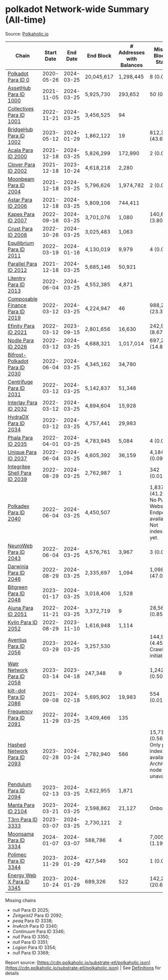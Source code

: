 # polkadot Network-wide Summary (All-time)

Source: [Polkaholic.io](https://polkaholic.io)


| Chain            | Start Date | End Date | End Block | # Addresses with Balances | Missing Blocks / Status |
| ---------------- | ---------- | ---------| --------- | ------------------------- | ----------------------- |
| [Polkadot Para ID 0](/polkadot/0-polkadot) | 2020-05-26 | 2024-03-25 | 20,045,617 |  1,298,445 | 8 (0.00%)  |
| [AssetHub Para ID 1000](/polkadot/1000-assethub) | 2021-11-05 | 2024-03-25 | 5,925,730 |  293,652 | 50 (0.00%)  |
| [Collectives Para ID 1001](/polkadot/1001-collectives) | 2022-11-21 | 2024-03-25 | 3,456,525 |  94 |    |
| [BridgeHub Para ID 1002](/polkadot/1002-bridgehub) | 2023-05-12 | 2024-01-29 | 1,862,122 |  19 | 812,302 (43.62%)  |
| [Acala Para ID 2000](/polkadot/2000-acala) | 2021-12-18 | 2024-03-25 | 5,826,299 |  172,990 | 2 (0.00%)  |
| [Clover Para ID 2002](/polkadot/2002-clover) | 2021-12-18 | 2023-10-24 | 4,618,218 |  2,280 |    |
| [Moonbeam Para ID 2004](/polkadot/2004-moonbeam) | 2021-12-18 | 2024-03-25 | 5,796,626 |  1,974,782 | 2 (0.00%)  |
| [Astar Para ID 2006](/polkadot/2006-astar) | 2021-12-18 | 2024-03-25 | 5,809,106 |  744,411 |    |
| [Kapex Para ID 2007](/polkadot/2007-kapex) | 2022-09-16 | 2024-03-25 | 3,701,076 |  1,080 | 140,668 (3.80%)  |
| [Crust Para ID 2008](/polkadot/2008-crust) | 2022-10-26 | 2024-03-25 | 3,025,483 |  1,063 |    |
| [Equilibrium Para ID 2011](/polkadot/2011-equilibrium) | 2022-03-19 | 2024-01-16 | 4,130,019 |  9,979 | 4 (0.00%)  |
| [Parallel Para ID 2012](/polkadot/2012-parallel) | 2021-12-18 | 2024-03-25 | 5,685,146 |  50,921 |    |
| [Litentry Para ID 2013](/polkadot/2013-litentry) | 2022-06-04 | 2024-03-25 | 4,552,385 |  4,871 |    |
| [Composable Finance Para ID 2019](/polkadot/2019-composable) | 2022-03-12 | 2024-03-25 | 4,224,947 |  46 | 988,228 (23.39%)  |
| [Efinity Para ID 2021](/polkadot/2021-efinity) | 2022-03-12 | 2023-09-15 | 2,801,656 |  16,630 | 242,949 (8.67%)  |
| [Nodle Para ID 2026](/polkadot/2026-nodle) | 2022-03-12 | 2024-03-25 | 4,688,321 |  1,017,014 | 697,251 (14.87%)  |
| [Bifrost-Polkadot Para ID 2030](/polkadot/2030-bifrost) | 2022-06-04 | 2024-03-25 | 4,345,162 |  34,780 |    |
| [Centrifuge Para ID 2031](/polkadot/2031-centrifuge) | 2022-03-12 | 2024-03-25 | 5,142,837 |  51,348 |    |
| [Interlay Para ID 2032](/polkadot/2032-interlay) | 2022-03-12 | 2024-03-25 | 4,894,604 |  15,928 |    |
| [HydraDX Para ID 2034](/polkadot/2034-hydradx) | 2022-03-12 | 2024-03-25 | 4,757,441 |  29,983 |    |
| [Phala Para ID 2035](/polkadot/2035-phala) | 2022-04-01 | 2024-03-25 | 4,783,945 |  5,084 | 4 (0.00%)  |
| [Unique Para ID 2037](/polkadot/2037-unique) | 2022-06-04 | 2024-03-25 | 4,605,392 |  36,159 | 4,184 (0.09%)  |
| [Integritee Shell Para ID 2039](/polkadot/2039-integritee) | 2022-08-29 | 2024-03-25 | 2,762,987 |  1 | 342 (0.01%)  |
| [Polkadex Para ID 2040](/polkadot/2040-polkadex) | 2022-06-04 | 2024-03-25 | 4,450,507 |   | 1,837,152 (41.28%) No Public Websocket Endpoint available: Not indexing yet. |
| [NeuroWeb Para ID 2043](/polkadot/2043-neuroweb) | 2022-06-04 | 2024-03-25 | 4,576,761 |  3,967 | 3 (0.00%)  |
| [Darwinia Para ID 2046](/polkadot/2046-darwinia) | 2022-08-29 | 2024-03-25 | 2,335,697 |  1,094 | 1,098,047 (47.01%)  |
| [Bitgreen Para ID 2048](/polkadot/2048-bitgreen) | 2023-01-17 | 2024-03-25 | 3,018,406 |  1,528 |    |
| [Ajuna Para ID 2051](/polkadot/2051-ajuna) | 2022-11-21 | 2024-03-25 | 3,372,719 |  9 | 28,565 (0.85%)  |
| [Kylin Para ID 2052](/polkadot/2052-kylin) | 2022-08-29 | 2023-11-10 | 1,616,948 |  1,114 |    |
| [Aventus Para ID 2056](/polkadot/2056-aventus) | 2023-03-29 | 2024-03-25 | 3,257,530 |   | 144,921 (4.45%) Crawling initiated |
| [Watr Network Para ID 2058](/polkadot/2058-watr) | 2023-03-14 | 2023-04-18 | 247,348 |  9 | 1,242 (0.50%)  |
| [kilt-dot Para ID 2086](/polkadot/2086-kilt) | 2021-09-08 | 2024-02-18 | 5,695,902 |  19,983 | 554 (0.01%)  |
| [Frequency Para ID 2091](/polkadot/2091-frequency) | 2022-11-29 | 2024-03-25 | 3,409,466 |  135 |    |
| [Hashed Network Para ID 2093](/polkadot/2093-hashed) | 2023-02-28 | 2024-03-24 | 2,782,940 |  586 | 15,715 (0.56%) Only partial index available: Archive node unavailable |
| [Pendulum Para ID 2094](/polkadot/2094-pendulum) | 2023-02-13 | 2024-03-25 | 2,622,955 |  1,871 |    |
| [Manta Para ID 2104](/polkadot/2104-manta) | 2023-03-21 | 2024-03-25 | 2,598,862 |  21,127 |   Onboarding |
| [T3rn Para ID 3333](/polkadot/3333-t3rn) | 2023-03-07 | 2024-03-25 | 2,730,121 |  2 |    |
| [Moonsama Para ID 3334](/polkadot/3334-moonsama) | 2024-01-07 | 2024-03-07 | 588,786 |  4 | 7,005 (1.19%)  |
| [Polimec Para ID 3344](/polkadot/3344-polimec) | 2023-11-29 | 2024-01-29 | 427,549 |  502 | 1 (0.00%)  |
| [Energy Web X Para ID 3345](/polkadot/3345-energywebx) | 2023-10-24 | 2024-01-29 | 689,326 |  522 | 142,272 (20.64%)  |

Missing chains


* *null* Para ID 2025; 
* *Zeitgeist2* Para ID 2092; 
* *peaq* Para ID 3338; 
* *InvArch* Para ID 3340; 
* *Continuum* Para ID 3346; 
* *null* Para ID 3350; 
* *null* Para ID 3351; 
* *Logion* Para ID 3354; 
* *null* Para ID 3369; 

Report source: [https://cdn.polkaholic.io/substrate-etl/polkaholic.json](https://cdn.polkaholic.io/substrate-etl/polkaholic.json) | See [Definitions](/DEFINITIONS.md) for details
